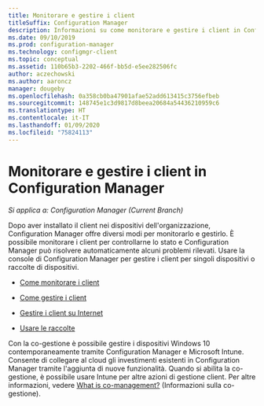 ```yaml
---
title: Monitorare e gestire i client
titleSuffix: Configuration Manager
description: Informazioni su come monitorare e gestire i client in Configuration Manager.
ms.date: 09/10/2019
ms.prod: configuration-manager
ms.technology: configmgr-client
ms.topic: conceptual
ms.assetid: 110b65b3-2202-466f-bb5d-e5ee282506fc
author: aczechowski
ms.author: aaroncz
manager: dougeby
ms.openlocfilehash: 0a358cb0ba47901afae52add613415c3756efbeb
ms.sourcegitcommit: 148745e1c3d9817d8beea20684a54436210959c6
ms.translationtype: HT
ms.contentlocale: it-IT
ms.lasthandoff: 01/09/2020
ms.locfileid: "75824113"
---
```

# <a name="monitor-and-manage-clients-in-configuration-manager"></a>Monitorare e gestire i client in Configuration Manager

*Si applica a: Configuration Manager (Current Branch)*

Dopo aver installato il client nei dispositivi dell'organizzazione, Configuration Manager offre diversi modi per monitorarlo e gestirlo. È possibile monitorare i client per controllarne lo stato e Configuration Manager può risolvere automaticamente alcuni problemi rilevati. Usare la console di Configuration Manager per gestire i client per singoli dispositivi o raccolte di dispositivi.  

- [Come monitorare i client](/sccm/core/clients/manage/monitor-clients)  

- [Come gestire i client](/sccm/core/clients/manage/manage-clients)  

- [Gestire i client su Internet](/sccm/core/clients/manage/manage-clients-internet)

- [Usare le raccolte](/sccm/core/clients/manage/collections/introduction-to-collections)

Con la co-gestione è possibile gestire i dispositivi Windows 10 contemporaneamente tramite Configuration Manager e Microsoft Intune. Consente di collegare al cloud gli investimenti esistenti in Configuration Manager tramite l'aggiunta di nuove funzionalità. Quando si abilita la co-gestione, è possibile usare Intune per altre azioni di gestione client. Per altre informazioni, vedere [What is co-management?](/sccm/comanage/overview) (Informazioni sulla co-gestione).
